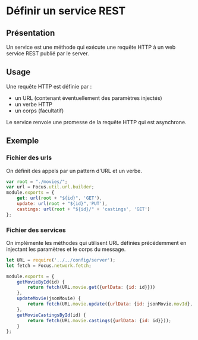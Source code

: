 Définir un service REST
=======================

## Présentation

Un service est une méthode qui exécute une requête HTTP à un web service REST publié par le server.

## Usage

Une requête HTTP est définie par :
  * un URL (contenant éventuellement des paramètres injectés)
  * un verbe HTTP
  * un corps (facultatif)

Le service renvoie une promesse de la requête HTTP qui est asynchrone.

## Exemple

### Fichier des urls

On définit des appels par un pattern d'URL et un verbe.

```javascript
var root = "./movies/";
var url = Focus.util.url.builder;
module.exports = {
    get: url(root + "${id}", 'GET'),
    update: url(root + "${id}",'PUT'),
    castings: url(root + "${id}/" + 'castings', 'GET')
};
```

### Fichier des services

On implémente les méthodes qui utilisent URL définies précédemment en injectant les paramètres et le corps du message.

```javascript
let URL = require('../../config/server');
let fetch = Focus.network.fetch;

module.exports = {
    getMovieById(id) {
        return fetch(URL.movie.get({urlData: {id: id}}))
    },
    updateMovie(jsonMovie) {
        return fetch(URL.movie.update({urlData: {id: jsonMovie.movId}, data: jsonMovie}));
    },
    getMovieCastingsById(id) {
        return fetch(URL.movie.castings({urlData: {id: id}}));
    }
};
```
